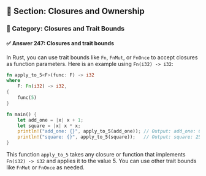 ## 📘 Section: Closures and Ownership
### 🔹 Category: Closures and Trait Bounds
#### ✅ Answer 247: Closures and trait bounds

In Rust, you can use trait bounds like `Fn`, `FnMut`, or `FnOnce` to accept closures as function parameters. Here is an example using `Fn(i32) -> i32`:

```rust
fn apply_to_5<F>(func: F) -> i32
where
    F: Fn(i32) -> i32,
{
    func(5)
}

fn main() {
    let add_one = |x| x + 1;
    let square = |x| x * x;
    println!("add_one: {}", apply_to_5(add_one)); // Output: add_one: 6
    println!("square: {}", apply_to_5(square));   // Output: square: 25
}
```

This function `apply_to_5` takes any closure or function that implements `Fn(i32) -> i32` and applies it to the value 5. You can use other trait bounds like `FnMut` or `FnOnce` as needed.
